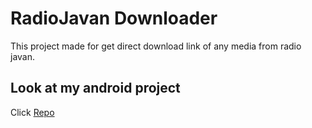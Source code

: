 # RadioJavan Downloader

This project made for get direct download link of any media from radio javan.

## Look at my android project

Click [Repo](https://github.com/Incognito-Coder/RadioJavan-Downloader)
